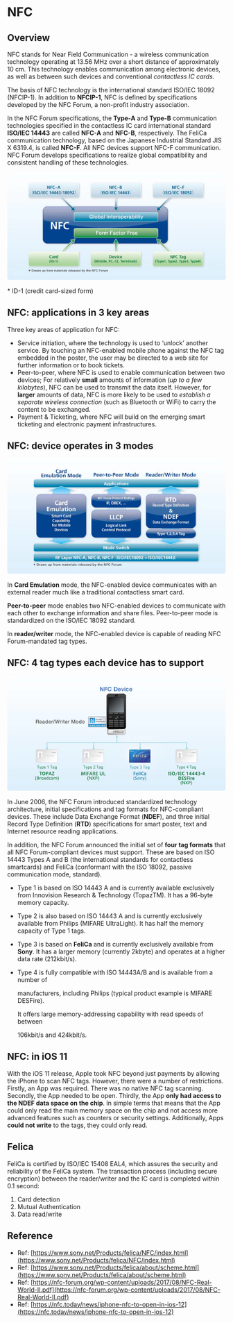 # NFC

## Overview

NFC stands for Near Field Communication - a wireless communication technology operating at 13.56 MHz over a short distance of approximately 10 cm. This technology enables communication among electronic devices, as well as between such devices and conventional _contactless IC cards_.

The basis of NFC technology is the international standard ISO/IEC 18092 \(NFCIP-1\). In addition to **NFCIP-1**, NFC is defined by specifications developed by the NFC Forum, a non-profit industry association.

In the NFC Forum specifications, the **Type-A** and **Type-B** communication technologies specified in the contactless IC card international standard **ISO/IEC 14443** are called **NFC-A** and **NFC-B**, respectively. The FeliCa communication technology, based on the Japanese Industrial Standard JIS X 6319.4, is called **NFC-F**. All NFC devices support NFC-F communication. NFC Forum develops specifications to realize global compatibility and consistent handling of these technologies.

![](../.gitbook/assets/index_02.jpg)

\* ID-1 \(credit card-sized form\)

## NFC: applications in 3 key areas

Three key areas of application for NFC: 

* Service initiation, where the technology is used to ‘unlock’ another service. By touching an NFC-enabled mobile phone against the NFC tag embedded in the poster, the user may be directed to a web site for further information or to book tickets.
* Peer-to-peer, where NFC is used to enable communication between two devices; For relatively **small** amounts of information \(_up to a few kilobytes_\), NFC can be used to transmit the data itself. However, for **larger** amounts of data, NFC is more likely to be used to _establish a separate wireless connection_ \(such as Bluetooth or WiFi\) to carry the content to be exchanged.
* Payment & Ticketing, where NFC will build on the emerging smart ticketing and electronic payment infrastructures.

## NFC: device operates in 3 modes

![](../.gitbook/assets/forum_01.jpg)

In **Card Emulation** mode, the NFC-enabled device communicates with an external reader much like a traditional contactless smart card.

**Peer-to-peer** mode enables two NFC-enabled devices to communicate with each other to exchange information and share files. Peer-to-peer mode is standardized on the ISO/IEC 18092 standard.

In **reader/writer** mode, the NFC-enabled device is capable of reading NFC Forum-mandated tag types.

## NFC: 4 tag types each device has to support

![](../.gitbook/assets/forum_02.jpg)

In June 2006, the NFC Forum introduced standardized technology architecture, initial specifications and tag formats for NFC-compliant devices. These include Data Exchange Format \(**NDEF**\), and three initial Record Type Definition \(**RTD**\) specifications for smart poster, text and Internet resource reading applications.

In addition, the NFC Forum announced the initial set of **four tag formats** that all NFC Forum-compliant devices must support. These are based on ISO 14443 Types A and B \(the international standards for contactless smartcards\) and FeliCa \(conformant with the ISO 18092, passive communication mode, standard\).

* Type 1 is based on ISO 14443 A and is currently available exclusively from Innovision Research & Technology \(TopazTM\). It has a 96-byte memory capacity.
* Type 2 is also based on ISO 14443 A and is currently exclusively available from Philips \(MIFARE UltraLight\). It has half the memory capacity of Type 1 tags.
* Type 3 is based on **FeliCa** and is currently exclusively available from **Sony**. It has a larger memory \(currently 2kbyte\) and operates at a higher data rate \(212kbit/s\).
* Type 4 is fully compatible with ISO 14443A/B and is available from a number of

  manufacturers, including Philips \(typical product example is MIFARE DESFire\).

  It offers large memory-addressing capability with read speeds of between

  106kbit/s and 424kbit/s.

## NFC: in iOS 11

With the iOS 11 release, Apple took NFC beyond just payments by allowing the iPhone to scan NFC tags. However, there were a number of restrictions. Firstly, an App was required. There was no native NFC tag scanning. Secondly, the App needed to be open. Thirdly, the App **only had access to the NDEF data space on the chip**. In simple terms that means that the App could only read the main memory space on the chip and not access more advanced features such as counters or security settings. Additionally, Apps **could not write** to the tags, they could only read.

## Felica

FeliCa is certified by ISO/IEC 15408 EAL4, which assures the security and reliability of the FeliCa system. The transaction process \(including secure encryption\) between the reader/writer and the IC card is completed within 0.1 second:

1. Card detection
2. Mutual Authentication
3. Data read/write

## Reference

* Ref: [https://www.sony.net/Products/felica/NFC/index.html](https://www.sony.net/Products/felica/NFC/index.html)
* Ref: [https://www.sony.net/Products/felica/about/scheme.html](https://www.sony.net/Products/felica/about/scheme.html)
* Ref: [https://nfc-forum.org/wp-content/uploads/2017/08/NFC-Real-World-II.pdf](https://nfc-forum.org/wp-content/uploads/2017/08/NFC-Real-World-II.pdf)
* Ref: [https://nfc.today/news/iphone-nfc-to-open-in-ios-12](https://nfc.today/news/iphone-nfc-to-open-in-ios-12)

